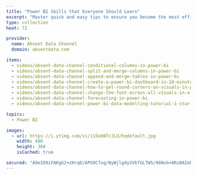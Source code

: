 ```yaml
---
title: "Power BI Skills that Everyone Should Learn"
excerpt: "Master quick and easy tips to ensure you become the most efficient data analyst with Power BI"
type: collection
heat: 72

provider:
  name: Absent Data Channel
  domain: absentdata.com

items:
  - videos/absent-data-channel-conditional-columns-in-power-bi
  - videos/absent-data-channel-split-and-merge-columns-in-power-bi
  - videos/absent-data-channel-append-and-merge-tables-in-power-bi
  - videos/absent-data-channel-create-a-power-bi-dashboard-in-10-minutes
  - videos/absent-data-channel-how-to-get-round-corners-on-visuals-in-power-bi
  - videos/absent-data-channel-change-the-font-across-all-visuals-in-a-power-bi
  - videos/absent-data-channel-forecasting-in-power-bi
  - videos/absent-data-channel-power-bi-data-modelling-tutorial-1-star-schema

topics:
  - Power BI

images:
  - url: https://i.ytimg.com/vi/11OuH8TcJLU/hqdefault.jpg
    width: 480
    height: 360
    isCached: true

secured: "A9eI09iFAKgG2+zHrqD/APG0Cfog/NyWjlg4ySVkTGLTW5/96Nvb+ARsBAImLcHgFh/FLYe2JCqnb5/uCm4uWfUm6VBYW+7oAmPunNR5lRIoBZ1e/NM4tZYqM8GzC2OEmVptAdcOKVwme8JOzS5USEaGfJSKAWbKNV7Askr/KSvkVHvAh92kCOfSDuCfPuwOUXReD2XYVknA2GIU2EpZ/KoLM2pmyr7rC7yWvfzvUKARCV2oJJQRIcEc75PmMx9SXk5X31WigAi+78VUts8X3kV2dxMUmNTeHWNqL0e3ouuH2nJ6VaVIlhenPrEqPnIhVx9rmw9v17b1f/fPlQ6HEQ==;jFCbcyQpDNhIhXhhIlE05g=="
---
```


